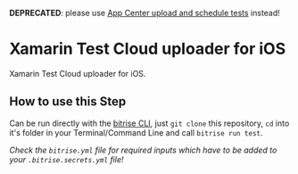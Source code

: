 **DEPRECATED**: please use [App Center upload and schedule tests](https://github.com/bitrise-steplib/steps-appcenter-test) instead!

# Xamarin Test Cloud uploader for iOS

Xamarin Test Cloud uploader for iOS.


## How to use this Step

Can be run directly with the [bitrise CLI](https://github.com/bitrise-io/bitrise),
just `git clone` this repository, `cd` into it's folder in your Terminal/Command Line
and call `bitrise run test`.

*Check the `bitrise.yml` file for required inputs which have to be
added to your `.bitrise.secrets.yml` file!*
